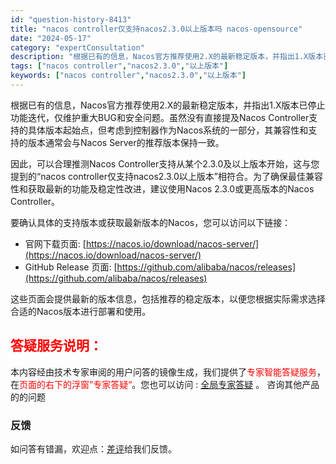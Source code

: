 ```yaml
---
id: "question-history-8413"
title: "nacos controller仅支持nacos2.3.0以上版本吗 nacos-opensource"
date: "2024-05-17"
category: "expertConsultation"
description: "根据已有的信息，Nacos官方推荐使用2.X的最新稳定版本，并指出1.X版本已停止功能迭代，仅维护重大BUG和安全问题。虽然没有直接提及Nacos Controller支持的具体版本起始点，但考虑到控制器作为Nacos系统的一部分，其兼容性和支持的版本通常会与Nacos Server的推荐版本保持一"
tags: ["nacos controller","nacos2.3.0","以上版本"]
keywords: ["nacos controller","nacos2.3.0","以上版本"]
---
```


根据已有的信息，Nacos官方推荐使用2.X的最新稳定版本，并指出1.X版本已停止功能迭代，仅维护重大BUG和安全问题。虽然没有直接提及Nacos Controller支持的具体版本起始点，但考虑到控制器作为Nacos系统的一部分，其兼容性和支持的版本通常会与Nacos Server的推荐版本保持一致。

因此，可以合理推测Nacos Controller支持从某个2.3.0及以上版本开始，这与您提到的“nacos controller仅支持nacos2.3.0以上版本”相符合。为了确保最佳兼容性和获取最新的功能及稳定性改进，建议使用Nacos 2.3.0或更高版本的Nacos Controller。

要确认具体的支持版本或获取最新版本的Nacos，您可以访问以下链接：
- 官网下载页面: [https://nacos.io/download/nacos-server/](https://nacos.io/download/nacos-server/)
- GitHub Release 页面: [https://github.com/alibaba/nacos/releases](https://github.com/alibaba/nacos/releases)

这些页面会提供最新的版本信息，包括推荐的稳定版本，以便您根据实际需求选择合适的Nacos版本进行部署和使用。
## <font color="#FF0000">答疑服务说明：</font> 

本内容经由技术专家审阅的用户问答的镜像生成，我们提供了<font color="#FF0000">专家智能答疑服务</font>，在<font color="#FF0000">页面的右下的浮窗”专家答疑“</font>。您也可以访问 : [全局专家答疑](https://opensource.alibaba.com/chatBot) 。 咨询其他产品的的问题

### 反馈
如问答有错漏，欢迎点：[差评](https://ai.nacos.io/user/feedbackByEnhancerGradePOJOID?enhancerGradePOJOId=13635)给我们反馈。
